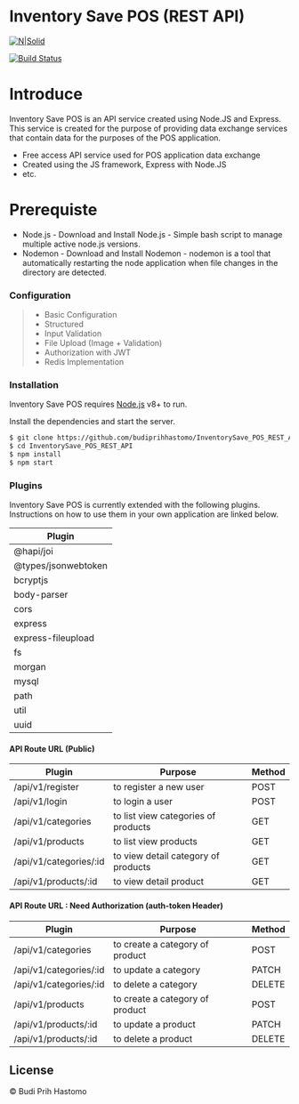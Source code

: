 # Inventory Save POS (REST API)

[![N|Solid](https://cldup.com/dTxpPi9lDf.thumb.png)](https://nodesource.com/products/nsolid)

[![Build Status](https://travis-ci.org/joemccann/dillinger.svg?branch=master)](https://travis-ci.org/joemccann/dillinger)

# Introduce
Inventory Save POS is an API service created using Node.JS and Express. This service is created for the purpose of providing data exchange services that contain data for the purposes of the POS application.

  - Free access API service used for POS application data exchange
  - Created using the JS framework, Express with Node.JS
  - etc.

# Prerequiste

  - Node.js - Download and Install Node.js - Simple bash script to manage multiple active node.js versions.
  - Nodemon - Download and Install Nodemon - nodemon is a tool that automatically restarting the node application when file changes in the directory are detected.

### Configuration
> - Basic Configuration
> - Structured
> - Input Validation
> - File Upload (Image + Validation)
> - Authorization with JWT
> - Redis Implementation

### Installation

Inventory Save POS requires [Node.js](https://nodejs.org/) v8+ to run.

Install the dependencies and start the server.

```sh
$ git clone https://github.com/budiprihhastomo/InventorySave_POS_REST_API.git
$ cd InventorySave_POS_REST_API
$ npm install
$ npm start
```

### Plugins

Inventory Save POS is currently extended with the following plugins. Instructions on how to use them in your own application are linked below.

| Plugin |
|--------|
| @hapi/joi |
| @types/jsonwebtoken |
| bcryptjs |
| body-parser |
| cors |
| express |
| express-fileupload |
| fs |
| morgan |
| mysql |
| path |
| util |
| uuid |

#### API Route URL (Public)
| Plugin | Purpose | Method |
|--------|---------|--------|
| /api/v1/register | to register a new user | POST |
| /api/v1/login | to login a user | POST |
| /api/v1/categories | to list view categories of products | GET |
| /api/v1/products | to list view products | GET |
| /api/v1/categories/:id | to view detail category of products | GET |
| /api/v1/products/:id | to view detail product | GET |
#### API Route URL : Need Authorization (auth-token Header)
| Plugin | Purpose | Method |
|--------|---------|--------|
| /api/v1/categories | to create a category of product | POST |
| /api/v1/categories/:id | to update a category | PATCH |
| /api/v1/categories/:id | to delete a category | DELETE |
| /api/v1/products | to create a category of product | POST |
| /api/v1/products/:id | to update a product | PATCH |
| /api/v1/products/:id | to delete a product | DELETE |

License
----

© Budi Prih Hastomo
